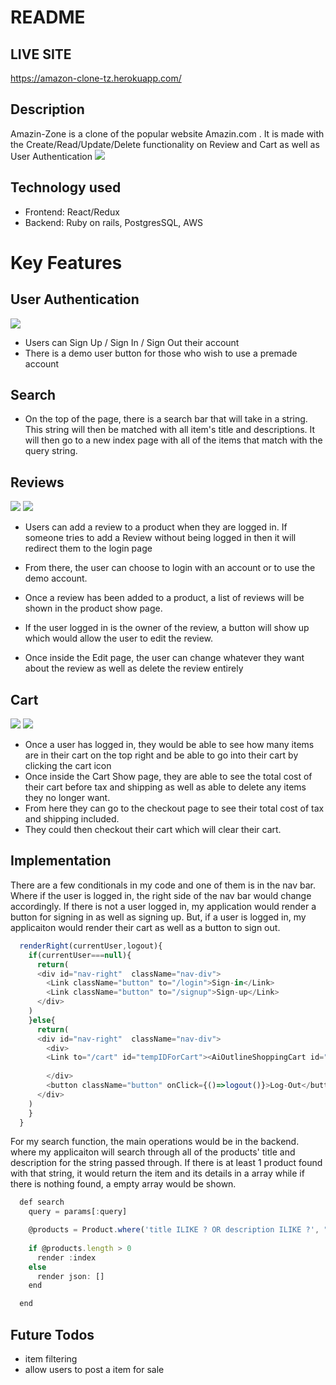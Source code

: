 # README


## LIVE SITE
https://amazon-clone-tz.herokuapp.com/



## Description
 Amazin-Zone is a clone of the popular website Amazin.com . It is made with the Create/Read/Update/Delete functionality on Review and Cart as well as User Authentication
 ![](app/assets/images/readMe_images/index.png)
 
## Technology used

* Frontend: React/Redux
* Backend: Ruby on rails, PostgresSQL, AWS

# Key Features

## User Authentication
  
   ![](app/assets/images/readMe_images/signin.png)
  
  * Users can Sign Up / Sign In / Sign Out their account
  * There is a demo user button for those who wish to use a premade account


## Search

* On the top of the page, there is a search bar that will take in a string. This string will then be matched with all item's title and descriptions. It will then go to a new index page with all of the items that match with the query string. 
  
## Reviews
  ![](app/assets/images/readMe_images/EditReviewButton.png)
  ![](app/assets/images/readMe_images/reviewCreate.png)
  * Users can add a review to a product when they are logged in. If someone tries to add a Review without being logged in then it will redirect them to the login page
  * From there, the user can choose to login with an account or to use the demo account. 
  * Once a review has been added to a product, a list of reviews will be shown in the product show page. 
 
  * If the user logged in is the owner of the review, a button will show up which would allow the user to edit the review.
  * Once inside the Edit page, the user can change whatever they want about the review as well as delete the review entirely



## Cart
 ![](app/assets/images/readMe_images/cartShow.png)
 ![](app/assets/images/readMe_images/checkout.png)
 
* Once a user has logged in, they would be able to see how many items are in their cart on the top right and be able to go into their cart by clicking the cart icon
* Once inside the Cart Show page, they are able to see the total cost of their cart before tax and shipping as well as able to delete any items they no longer want.
* From here they can go to the checkout page to see their total cost of tax and shipping included.
* They could then checkout their cart which will clear their cart. 


## Implementation
There are a few conditionals in my code and one of them is in the nav bar. Where if the user is logged in, the right side of the nav bar would change accordingly. If there is not a user logged in, my application would render a button for signing in as well as signing up. But, if a user is logged in, my applicaiton would render their cart as well as a button to sign out. 

``` javascript
  renderRight(currentUser,logout){
    if(currentUser===null){
      return(
      <div id="nav-right"  className="nav-div">
        <Link className="button" to="/login">Sign-in</Link>
        <Link className="button" to="/signup">Sign-up</Link>
      </div>
    )
    }else{
      return(
      <div id="nav-right"  className="nav-div">
        <div>
        <Link to="/cart" id="tempIDForCart"><AiOutlineShoppingCart id="cart-icon"/> {(this.state.items.cart).length} </Link>
        
        </div>
        <button className="button" onClick={()=>logout()}>Log-Out</button>
      </div>
    )
    }
  }

```

For my search function, the main operations would be in the backend. where my applicaiton will search through all of the products' title and description for the string passed through. If there is at least 1 product found with that string, it would return the item and its details in a array while if there is nothing found, a empty array would be shown. 

```javascript
  def search
    query = params[:query]

    @products = Product.where('title ILIKE ? OR description ILIKE ?', "%#{query}%", "%#{query}%")
    
    if @products.length > 0 
      render :index
    else
      render json: []
    end

  end

```

## Future Todos

* item filtering
* allow users to post a item for sale


